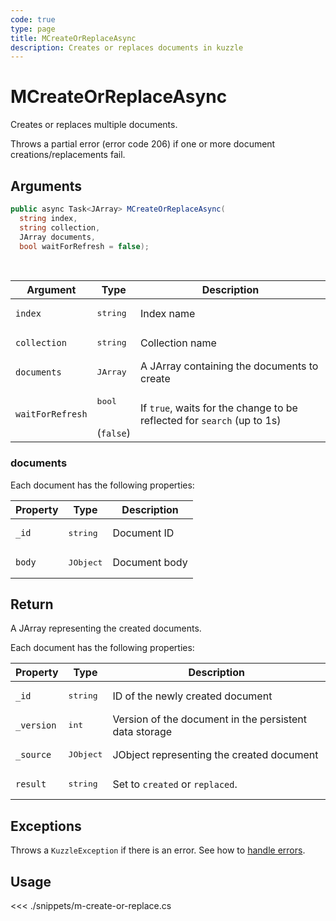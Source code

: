 ```yaml
---
code: true
type: page
title: MCreateOrReplaceAsync
description: Creates or replaces documents in kuzzle
---
```


# MCreateOrReplaceAsync

Creates or replaces multiple documents.

Throws a partial error (error code 206) if one or more document creations/replacements fail.

## Arguments

```csharp
public async Task<JArray> MCreateOrReplaceAsync(
  string index, 
  string collection, 
  JArray documents, 
  bool waitForRefresh = false);

```

<br/>

| Argument     | Type                                 | Description                                      |
| ------------ | ------------------------------------ | ------------------------------------------------ |
| `index`      | <pre>string</pre>        | Index name                                       |
| `collection` | <pre>string</pre>        | Collection name                                  |
| `documents`       | <pre>JArray</pre>        | A JArray containing the documents to create |
| `waitForRefresh`   | <pre>bool</pre><br/>(`false`)       | If `true`, waits for the change to be reflected for `search` (up to 1s)           |

### documents

Each document has the following properties:

| Property  | Type              | Description                                            |
| --------- | ----------------- | ------------------------------------------------------ |
| `_id`      | <pre>string</pre> | Document ID      |
| `body` | <pre>JObject</pre> | Document body |

## Return

A JArray representing the created documents.  

Each document has the following properties:

| Property  | Type              | Description                                            |
| --------- | ----------------- | ------------------------------------------------------ |
| `_id`      | <pre>string</pre> | ID of the newly created document                       |
| `_version` | <pre>int</pre> | Version of the document in the persistent data storage |
| `_source`  | <pre>JObject</pre> | JObject representing the created document          |
| `result`    | <pre>string</pre> | Set to `created` or `replaced`.                    |

## Exceptions

Throws a `KuzzleException` if there is an error. See how to [handle errors](/sdk/csharp/1/essentials/error-handling).

## Usage

<<< ./snippets/m-create-or-replace.cs
